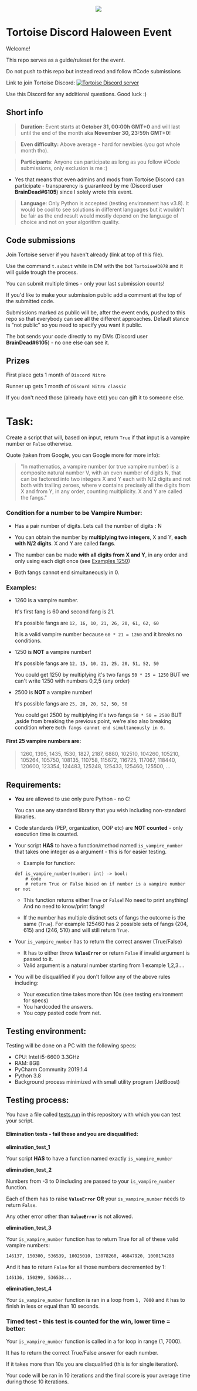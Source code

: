 <p align="center">
    <img src="https://github.com/albertopoljak/tortoise-discord-halloween-coding-event/blob/master/logo.png?raw=true">
</p>

# Tortoise Discord Haloween Event

Welcome!

This repo serves as a guide/ruleset for the event.

Do not push to this repo but instead read and follow #Code submissions

Link to join Tortoise Discord: [![Tortoise Discord server](https://img.shields.io/discord/577192344529404154?color=%237289DA&label=Tortoise%20Server&logo=discord)](https://discord.gg/f6VcZC2)

Use this Discord for any additional questions. Good luck :)

## Short info

> **Duration:** Event starts at **October 31, 00:00h GMT+0** and will last until the end of the month aka **November 30, 23:59h GMT+0**!

> **Even difficulty:** Above average - hard for newbies (you got whole month tho).

> **Participants**: Anyone can participate as long as you follow #Code submissions, only exclusion is me :)

* Yes that means that even admins and mods from Tortoise Discord can participate - transparency is guaranteed by me 
(Discord user **BrainDead#6105**) since I solely wrote this event.

> **Language**: Only Python is accepted (testing environment has v3.8). It would be cool to see solutions in different
languages but it wouldn't be fair as the end result would mostly depend on the language of choice and not on your algorithm quality.


## Code submissions

Join Tortoise server if you haven't already (link at top of this file).

Use the command `t.submit` while in DM with the bot `Tortoise#3078` and it will guide trough the process.

You can submit multiple times - only your last submission counts!

If you'd like to make your submission public add a comment at the top of the submitted code.

Submissions marked as public will be, after the event ends, pushed to this repo so that everybody can see all the different
approaches.
Default stance is "not public" so you need to specify you want it public.

The bot sends your code directly to my DMs (Discord user **BrainDead#6105**) - no one else can see it.

## Prizes

First place gets 1 month of `Discord Nitro`

Runner up gets 1 month  of `Discord Nitro classic`

If you don't need those (already have etc) you can gift it to someone else.

# Task:

Create a script that will, based on input, return `True` if that input is a vampire number or `False` otherwise.

Quote (taken from Google, you can Google more for more info):
> "In mathematics, a vampire number (or true vampire number) is a composite natural number V,
with an even number of digits N, that can be factored into two integers X and Y each with N/2 digits
and not both with trailing zeroes, where v contains precisely all the digits from X and from Y, in any order,
counting multiplicity. X and Y are called the fangs."

### Condition for a number to be Vampire Number:

- Has a pair number of digits. Lets call the number of digits : N
    
- You can obtain the number by **multiplying two integers**, X and Y, **each with N/2 digits**. X and Y are called **fangs**.
    
- The number can be made **with all digits from X and Y**, in any order and only using each digit once (see [Examples 1250](#examples))

- Both fangs cannot end simultaneously in 0.

### Examples:

- 1260 is a vampire number.

  It's first fang is 60 and second fang is 21.
  
  It's possible fangs are `12, 16, 10, 21, 26, 20, 61, 62, 60`
  
  It is a valid vampire number because `60 * 21 = 1260` and it breaks no conditions.

- 1250 is **NOT** a vampire number!
   
  It's possible fangs are `12, 15, 10, 21, 25, 20, 51, 52, 50`
   
  You could get 1250 by multiplying it's two fangs `50 * 25 = 1250` BUT we can't write 1250 with numbers 0,2,5 (any order)

- 2500 is **NOT** a vampire number!

  It's possible fangs are `25, 20, 20, 52, 50, 50`
 
  You could get 2500 by multiplying it's two fangs `50 * 50 = 2500` BUT ,aside from breaking the previous point, 
  we're also also breaking condition where `Both fangs cannot end simultaneously in 0.`

#### First 25 vampire numbers are:
> 1260, 1395, 1435, 1530, 1827, 2187, 6880, 102510, 104260, 105210, 105264, 105750, 108135, 110758, 115672, 116725,
117067, 118440, 120600, 123354, 124483, 125248, 125433, 125460, 125500, ...

## Requirements:

- **You** are allowed to use only pure Python - no C!
  
  You can use any standard library that you wish including non-standard libraries.

- Code standards (PEP, organization, OOP etc) are **NOT counted** - only execution time is counted.

- Your script **HAS** to have a function/method named `is_vampire_number` that takes one integer as a argument - this is for easier testing.

  - Example for function:
   ```
   def is_vampire_number(number: int) -> bool:
       # code
       # return True or False based on if number is a vampire number or not
   ```

  - This function returns either `True` or `False`! No need to print anything! And no need to know/print fangs!

  - If the number has multiple distinct sets of fangs the outcome is the same (`True`).
    For example 125460 has 2 possible sets of fangs (204, 615) and (246, 510) and will still return `True`.

- Your `is_vampire_number` has to return the correct answer (True/False)
  - It has to either throw **`ValueError`** or return `False` if invalid argument is passed to it.
  - Valid argument is a natural number starting from 1 example 1,2,3....

- You will be disqualified if you don't follow any of the above rules including:
  - Your execution time takes more than 10s (see testing environment for specs)
  - You hardcoded the answers.
  - You copy pasted code from net.


## Testing environment:

Testing will be done on a PC with the following specs:
 - CPU: Intel i5-6600 3.3GHz
 - RAM: 8GB
 - PyCharm Community 2019.1.4
 - Python 3.8
 - Background process minimized with small utility program (JetBoost)

## Testing process:

You have a file called [tests.run](https://github.com/albertopoljak/tortoise-discord-halloween-coding-event/blob/master/testing/tests_run.py) in this repository with which you can test your script.

#### Elimination tests - fail these and you are disqualified:

**elimination_test_1**

Your script **HAS** to have a function named exactly `is_vampire_number`

**elimination_test_2**

Numbers from -3 to 0 including are passed to your `is_vampire_number` function.

Each of them has to raise **`ValueError`** **OR** your `is_vampire_number` needs to return `False`.

Any other error other than **`ValueError`** is not allowed.

**elimination_test_3**

Your `is_vampire_number` function has to return True for all of these valid vampire numbers:

`146137, 150300, 536539, 10025010, 13078260, 46847920, 1000174288`

And it has to return `False` for all those numbers decremented by 1:

`146136, 150299, 536538...`

**elimination_test_4**

Your `is_vampire_number` function is ran in a loop from `1, 7000` and it has to finish in less or equal than 10 seconds.

### Timed test - this test is counted for the win, lower time = better:

Your `is_vampire_number` function is called in a for loop in range (1, 7000).

It has to return the correct True/False answer for each number.

If it takes more than 10s you are disqualified (this is for single iteration).

Your code will be ran in 10 iterations and the final score is your average time during those 10 iterations.
